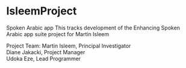 # IsleemProject
Spoken Arabic app
This tracks development of the Enhancing Spoken Arabic app suite project for Martin Isleem

Project Team:
Martin Isleem, Principal Investigator<br />
Diane Jakacki, Project Manager<br />
Udoka Eze, Lead Programmer
